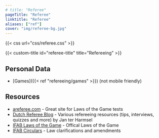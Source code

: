 ```yaml
---
# title: "Referee"
pageTitle: "Referee"
linktitle: "Referee"
aliases: ["ref"]
cover: "img/referee-bg.jpg"
---
```

{{< css url="css/referee.css" >}}

{{< custom-title id="referee-title" title="Refereeing" >}}

## Personal Data
- [Games]({{< ref "refereeing/games" >}}) (not mobile friendly)

## Resources
- [areferee.com](http://areferee.com/) - Great site for Laws of the Game tests
- [Dutch Referee Blog](https://www.dutchreferee.com/) - Various refereeing resources (tips, interviews, quizzes and more) by Jan ter Harmsel 
- [IFAB Laws of the Game](https://www.theifab.com/laws) - Offical Laws of the Game
- [IFAB Circulars](https://www.theifab.com/document/circulars) - Law clarifications and amendments
